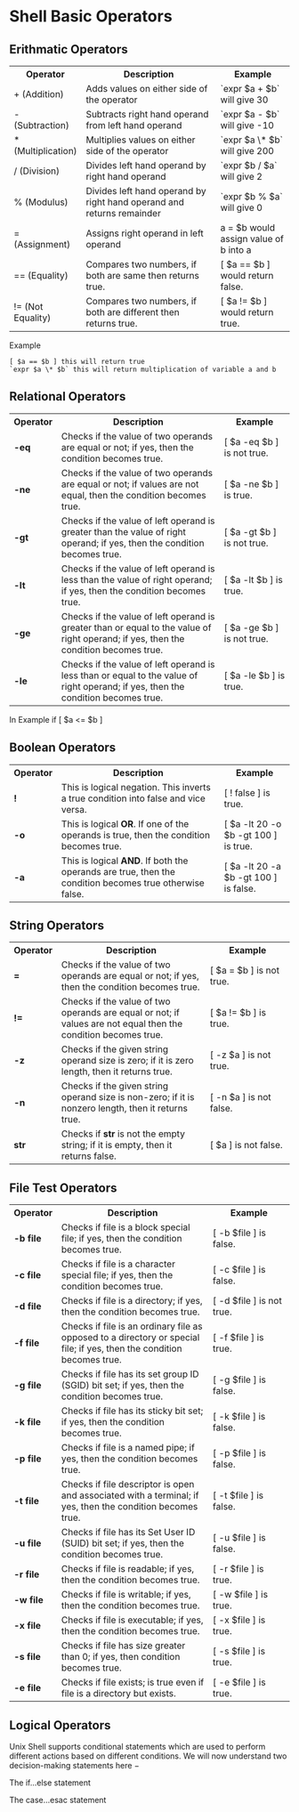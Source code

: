 # Shell Basic Operators

## Erithmatic Operators
<table class="table table-bordered">
<tbody><tr>
<th style="text-align:center;width:23%">Operator</th>
<th style="text-align:center;width:50%">Description</th>
<th style="text-align:center;width:40%">Example</th>
</tr>
<tr>
<td class="ts">+ (Addition)</td>
<td>Adds values on either side of the operator</td>
<td>`expr $a + $b` will give 30</td>
</tr>
<tr>
<td class="ts">- (Subtraction)</td>
<td>Subtracts right hand operand from left hand operand</td>
<td>`expr $a - $b` will give -10</td>
</tr>
<tr>
<td class="ts">* (Multiplication)</td>
<td>Multiplies values on either side of the operator</td>
<td>`expr $a \* $b` will give 200</td>
</tr>
<tr>
<td class="ts">/ (Division)</td>
<td>Divides left hand operand by right hand operand</td><td>`expr $b / $a` will give 2</td>
</tr>
<tr>
<td class="ts">% (Modulus)</td>
<td>Divides left hand operand by right hand operand and returns remainder</td>
<td>`expr $b % $a` will give 0</td>
</tr>
<tr>
<td class="ts">= (Assignment)</td>
<td style="vertical-align:middle;">Assigns right operand in left operand</td>
<td>a = $b would assign value of b into a</td>
</tr>
<tr>
<td class="ts">== (Equality)</td>
<td>Compares two numbers, if both are same then returns true.</td>
<td>[ $a == $b ] would return false.</td>
</tr>
<tr>
<td class="ts">!= (Not Equality)</td>
<td>Compares two numbers, if both are different then returns true.</td>
<td>[ $a != $b ] would return true.</td>
</tr>
</tbody></table>

Example 

    [ $a == $b ] this will return true
    `expr $a \* $b` this will return multiplication of variable a and b

## Relational Operators

<table class="table table-bordered">
<tbody><tr>
<th style="text-align:center;">Operator</th>
<th style="text-align:center;">Description</th>
<th style="text-align:center;width:25%">Example</th>
</tr>
<tr>
<td class="ts"><b>-eq</b></td>
<td>Checks if the value of two operands are equal or not; if yes, then the condition becomes true.</td>
<td>[ $a -eq $b ] is not true.</td>
</tr>
<tr>
<td class="ts"><b>-ne</b></td>
<td>Checks if the value of two operands are equal or not; if values are not equal, then the condition becomes true.</td>
<td style="vertical-align:middle;">[ $a -ne $b ] is true.</td>
</tr>
<tr>
<td class="ts"><b>-gt</b></td>
<td>Checks if the value of left operand is greater than the value of right operand; if yes, then the condition becomes true.</td>
<td style="vertical-align:middle;">[ $a -gt $b ] is not true.</td>
</tr>
<tr>
<td class="ts"><b>-lt</b></td>
<td>Checks if the value of left operand is less than the value of right operand; if yes, then the condition becomes true.</td>
<td style="vertical-align:middle;">[ $a -lt $b ] is true.</td>
</tr>
<tr>
<td class="ts"><b>-ge</b></td>
<td>Checks if the value of left operand is greater than or equal to the value of right operand; if yes, then the condition becomes true.</td>
<td style="vertical-align:middle;">[ $a -ge $b ] is not true.</td>
</tr>
<tr>
<td class="ts"><b>-le</b></td>
<td>Checks if the value of left operand is less than or equal to the value of right operand; if yes, then the condition becomes true.</td>
<td style="vertical-align:middle;">[ $a -le $b ] is true.</td>
</tr>
</tbody></table>

In Example 
     if [ $a <= $b ]



## Boolean Operators

<table class="table table-bordered">
<tbody><tr>
<th style="text-align:center;">Operator</th>
<th style="text-align:center;">Description</th>
<th style="text-align:center;width:25%">Example</th>
</tr>
<tr>
<td class="ts"><b>!</b></td>
<td>This is logical negation. This inverts a true condition into false and vice versa.</td>
<td style="vertical-align:middle;">[ ! false  ] is true.</td>
</tr>
<tr>
<td class="ts"><b>-o</b></td>
<td>This is logical <b>OR</b>. If one of the operands is true, then the condition becomes true.</td>
<td>[  $a -lt 20  -o $b -gt 100 ] is true.</td>
</tr>
<tr>
<td class="ts"><b>-a</b></td>
<td>This is logical <b>AND</b>. If both the operands are true, then the condition becomes true otherwise false.</td>
<td style="vertical-align:middle;">[  $a -lt 20  -a $b -gt 100 ] is false. </td>
</tr>
</tbody></table>


## String Operators

<table class="table table-bordered">
<tbody><tr>
<th style="text-align:center;">Operator</th>
<th style="text-align:center;">Description</th>
<th style="text-align:center;width:30%">Example</th>
</tr>
<tr>
<td class="ts"><b>=</b></td>
<td>Checks if the value of two operands are equal or not; if yes, then the condition becomes true.</td>
<td class="ts">[ $a = $b ] is not true.</td>
</tr>
<tr>
<td class="ts"><b>!=</b></td>
<td>Checks if the value of two operands are equal or not; if values are not equal then the condition becomes true.</td>
<td class="ts">[ $a != $b ] is true.</td>
</tr>
<tr>
<td class="ts"><b>-z</b></td>
<td>Checks if the given string operand size is zero; if it is zero length, then it returns true.</td>
<td class="ts">[ -z $a ] is not true.</td>
</tr>
<tr>
<td class="ts"><b>-n</b></td>
<td>Checks if the given string operand size is non-zero; if it is nonzero length, then it returns true.</td>
<td class="ts">[ -n $a ] is not false.</td>
</tr>
<tr>
<td class="ts"><b>str</b></td>
<td>Checks if <b>str</b> is not the empty string; if it is empty, then it returns false.</td>
<td class="ts">[ $a ] is not false.</td>
</tr>
</tbody></table>


## File Test Operators

<table class="table table-bordered">
<tbody><tr>
<th style="text-align:center;">Operator</th>
<th style="text-align:center;">Description</th>
<th style="text-align:center;width:29%">Example</th>
</tr>
<tr>
<td class="ts"><b>-b file</b></td>
<td>Checks if file is a block special file; if yes, then the condition becomes true.</td>
<td class="ts">[ -b $file ] is  false.</td>
</tr>
<tr>
<td class="ts"><b>-c file</b></td>
<td>Checks if file is a character special file; if yes, then the condition becomes true.</td>
<td class="ts">[ -c $file ] is  false.</td>
</tr>
<tr>
<td class="ts"><b>-d file</b></td>
<td>Checks if file is a directory; if yes, then the condition becomes true.</td>
<td class="ts">[ -d $file ] is not true.</td>
</tr>
<tr>
<td class="ts"><b>-f file</b></td>
<td>Checks if file is an ordinary file as opposed to a directory or special file; if yes, then the condition becomes true.</td>
<td class="ts">[ -f $file ] is  true.</td>
</tr>
<tr>
<td class="ts"><b>-g file</b></td>
<td>Checks if file has its set group ID (SGID) bit set; if yes, then the condition becomes true.</td>
<td class="ts">[ -g $file ] is  false.</td>
</tr>
<tr>
<td class="ts"><b>-k file</b></td>
<td>Checks if file has its sticky bit set; if yes, then the condition becomes true.</td>
<td class="ts">[ -k $file ] is  false.</td>
</tr>
<tr>
<td class="ts"><b>-p file</b></td>
<td>Checks if file is a named pipe; if yes, then the condition becomes true.</td>
<td class="ts">[ -p $file ] is  false.</td>
</tr>
<tr>
<td class="ts"><b>-t file</b></td>
<td>Checks if file descriptor is open and associated with a terminal; if yes, then the condition becomes true.</td>
<td class="ts">[ -t $file ] is  false.</td>
</tr>
<tr>
<td class="ts"><b>-u file</b></td>
<td>Checks if file has its Set User ID (SUID) bit set; if yes, then the condition becomes true.</td>
<td class="ts">[ -u $file ] is  false.</td>
</tr>
<tr>
<td class="ts"><b>-r file</b></td>
<td>Checks if file is readable; if yes, then the condition becomes true.</td>
<td class="ts">[ -r $file ] is  true.</td>
</tr>
<tr>
<td class="ts"><b>-w file</b></td>
<td>Checks if file is writable; if yes, then the condition becomes true.</td>
<td class="ts">[ -w $file ] is  true.</td>
</tr>
<tr>
<td class="ts"><b>-x file</b></td>
<td>Checks if file is executable; if yes, then the condition becomes true.</td>
<td class="ts">[ -x $file ] is  true.</td>
</tr>
<tr>
<td class="ts"><b>-s file</b></td>
<td>Checks if file has size greater than 0; if yes, then condition becomes true.</td>
<td class="ts">[ -s $file ] is true.</td>
</tr>
<tr>
<td class="ts"><b>-e file</b></td>
<td>Checks if file exists; is true even if file is a directory but exists.</td>
<td class="ts">[ -e $file ] is true.</td>
</tr>
</tbody></table>


## Logical Operators

Unix Shell supports conditional statements which are used to perform different actions based on different conditions. We will now understand two decision-making statements here −

The if...else statement

The case...esac statement
